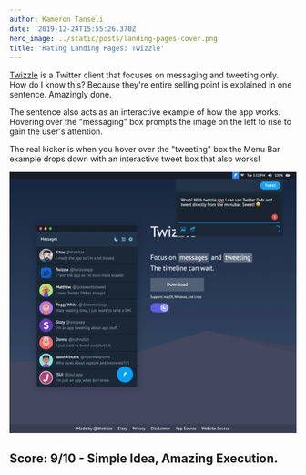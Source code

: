 ```yaml
---
author: Kameron Tanseli
date: '2019-12-24T15:55:26.370Z'
hero_image: ../static/posts/landing-pages-cover.png
title: 'Rating Landing Pages: Twizzle'
---
```


[Twizzle](https://twizzle.app) is a Twitter client that focuses on messaging and tweeting only. How do I know this? Because they're entire selling point is explained in one sentence. Amazingly done.

The sentence also acts as an interactive example of how the app works. Hovering over the "messaging" box prompts the image on the left to rise to gain the user's attention. 

The real kicker is when you hover over the "tweeting" box the Menu Bar example drops down with an interactive tweet box that also works!

![A Real Tweeting Box!!!](../static/posts/landing-pages-cover-2.png)

## Score: 9/10 - Simple Idea, Amazing Execution.